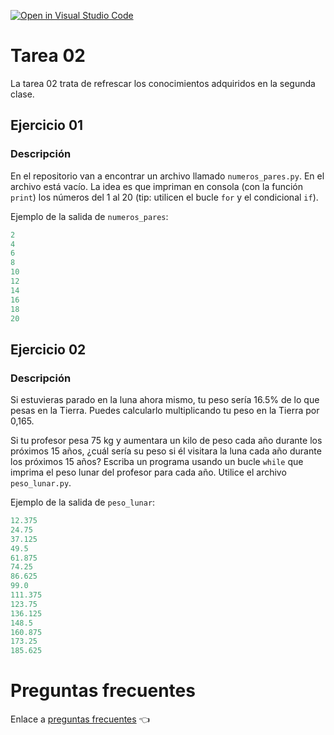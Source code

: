 [![Open in Visual Studio Code](https://classroom.github.com/assets/open-in-vscode-f059dc9a6f8d3a56e377f745f24479a46679e63a5d9fe6f495e02850cd0d8118.svg)](https://classroom.github.com/online_ide?assignment_repo_id=7010175&assignment_repo_type=AssignmentRepo)
# Tarea 02
La tarea 02 trata de refrescar los conocimientos adquiridos en la segunda clase.

## Ejercicio 01

### Descripción

En el repositorio van a encontrar un archivo llamado `numeros_pares.py`. En el archivo está vacío. 
La idea es que impriman en consola (con la función `print`) los números del 1 al 20 (tip: utilicen el bucle `for` y el condicional `if`).

Ejemplo de la salida de `numeros_pares`:

```python
2
4
6
8
10
12
14
16
18
20
```

## Ejercicio 02

### Descripción

Si estuvieras parado en la luna ahora mismo, tu peso sería 16.5% de lo que pesas en la Tierra. Puedes calcularlo multiplicando tu peso en la Tierra por 0,165.

Si tu profesor pesa 75 kg y aumentara un kilo de peso cada año durante los próximos 15 años, ¿cuál sería su peso si él visitara la luna cada año durante los próximos 15 años? 
Escriba un programa usando un bucle `while` que imprima el peso lunar del profesor para cada año. Utilice el archivo `peso_lunar.py`.

Ejemplo de la salida de `peso_lunar`:

```python
12.375
24.75
37.125
49.5
61.875
74.25
86.625
99.0
111.375
123.75
136.125
148.5
160.875
173.25
185.625
```

# Preguntas frecuentes

Enlace a [preguntas frecuentes](https://www.notion.so/kevslife/Preguntas-frecuentes-a5dfd7afd0dd4202b3aa3ea83eb33778) 👈
